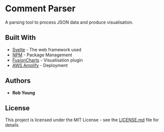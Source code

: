 # Comment Parser

A parsing tool to process JSON data and produce visualisation.

## Built With

* [Svelte](https://svelte.dev/) - The web framework used
* [NPM](https://www.npmjs.com/) - Package Management
* [FusionCharts](https://www.fusioncharts.com/) - Visualisation plugin
* [AWS Amplify](https://aws.amazon.com/amplify/) - Deployment

## Authors

* **Rob Young**

## License

This project is licensed under the MIT License - see the [LICENSE.md](LICENSE.md) file for details
